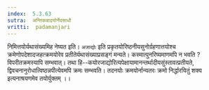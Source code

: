 ```yaml
---
index:  5.3.63
sutra:  अन्तिकबाढयोर्नेदसाधौ
vritti:  padamanjari
---
```


निमित्तयोर्यथासंख्यमिह नेष्यत इति। `अजाद्योः` इति प्रकृतयोरिष्ठनीयसुनोर्ग्रहणात्तयोश्च क्रमेणोपदेशादजहत्क्रमयोरेव प्रतीतेर्यथासंख्याप्रसङ्गं मन्यते। कस्मात्पुनरिष्यमाणमपि न भवति ? विपरीतक्रमस्यापि सम्भवात्। तथा हि--कयोरजाद्योरित्यपेक्षायामानन्तर्थादीयसुंस्तावत्प्रतीयते, द्विवचनानुरोधात्विष्ठन्नपीत्येवमपि क्रमः सम्भवति। तदनयोः क्रमयोर्नान्यतरः क्रमो निर्द्धारयितुं शक्य इत्यनाश्रयणमेव तयोर्युक्तम् ।।

